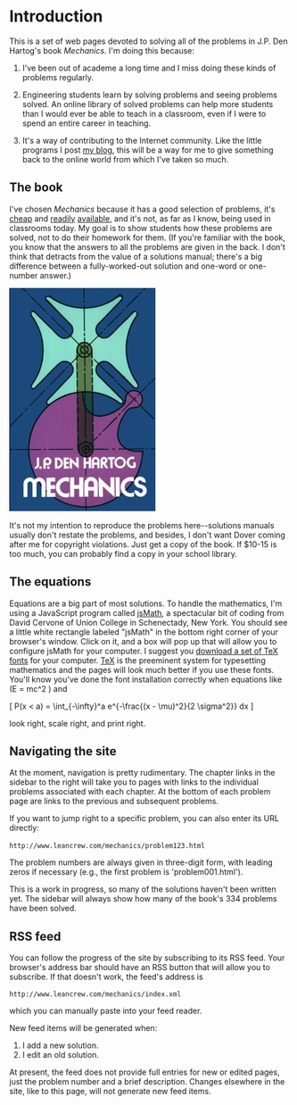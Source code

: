 # Introduction #

This is a set of web pages devoted to solving all of the problems in J.P. Den Hartog's book *Mechanics*. I'm doing this because:

1. I've been out of academe a long time and I miss doing these kinds of problems regularly.

2. Engineering students learn by solving problems and seeing problems solved. An online library of solved problems can help more students than I would ever be able to teach in a classroom, even if I were to spend an entire career in teaching.

2. It's a way of contributing to the Internet community. Like the little programs I post [my blog][6], this will be a way for me to give something back to the online world from which I've taken so much.

## The book ##

I've chosen *Mechanics* because it has a good selection of problems, it's [cheap][1] and [readily][2] [available][3], and it's not, as far as I know, being used in classrooms today. My goal is to show students how these problems are solved, not to do their homework for them. (If you're familiar with the book, you know that the answers to all the problems are given in the back. I don't think that detracts from the value of a solutions manual; there's a big difference between a fully-worked-out solution and one-word or one-number answer.)

![book][]

It's not my intention to reproduce the problems here--solutions manuals usually don't restate the problems, and besides, I don't want Dover coming after me for copyright violations. Just get a copy of the book. If $10-15 is too much, you can probably find a copy in your school library.

## The equations ##

Equations are a big part of most solutions. To handle the mathematics, I'm using a JavaScript program called [jsMath][], a spectacular bit of coding from David Cervone of Union College in Schenectady, New York. You should see a little white rectangle labeled "jsMath" in the bottom right corner of your browser's window. Click on it, and a box will pop up that will allow you to configure jsMath for your computer. I suggest you [download a set of TeX fonts][4] for your computer. [TeX][5] is the preeminent system for typesetting mathematics and the pages will look much better if you use these fonts. You'll know you've done the font installation correctly when equations like \(E = mc^2 \) and

\[ P(x < a) = \int_{-\infty}^a e^{-\frac{(x - \mu)^2}{2 \sigma^2}} dx \]

look right, scale right, and print right.

## Navigating the site ##

At the moment, navigation is pretty rudimentary. The chapter links in the sidebar to the right will take you to pages with links to the individual problems associated with each chapter. At the bottom of each problem page are links to the previous and subsequent problems.

If you want to jump right to a specific problem, you can also enter its URL directly:

`http://www.leancrew.com/mechanics/problem123.html`

The problem numbers are always given in three-digit form, with leading zeros if necessary (e.g., the first problem is 'problem001.html').

This is a work in progress, so many of the solutions haven't been written yet. The sidebar will always show how many of the book's 334 problems have been solved.
 

## RSS feed ##

You can follow the progress of the site by subscribing to its RSS feed. Your browser's address bar should have an RSS button that will allow you to subscribe. If that doesn't work, the feed's address is 

    http://www.leancrew.com/mechanics/index.xml

which you can manually paste into your feed reader.

New feed items will be generated when:

1. I add a new solution.
2. I edit an old solution.

At present, the feed does not provide full entries for new or edited pages, just the problem number and a brief description. Changes elsewhere in the site, like to this page, will not generate new feed items.



[1]: http://www.buy.com/retail/product.asp?sku=30085228&loc=106&sp=1
[2]: http://store.yahoo.com/doverpublications/0486607542.html
[3]: http://www.amazon.com/exec/obidos/tg/detail/-/0486607542/qid=1138201008/sr=8-1/ref=sr_8_xs_ap_i1_xgl14/102-3200201-1168123?v=glance&s=books&n=507846
[jsMath]: http://www.math.union.edu/locate/jsMath/
[4]: http://www.math.union.edu/~dpvc/jsMath/download/jsMath-fonts.html
[5]: http://www.tug.org/
[book]: images/book-cover.png
[6]: http://www.leancrew.com/all-this
